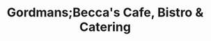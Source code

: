 ---
title: "Gordmans;Becca's Cafe, Bistro & Catering"
url: /wausau/gordmans-beccas-cafe-bistro-and-catering/
shop: variety store
---